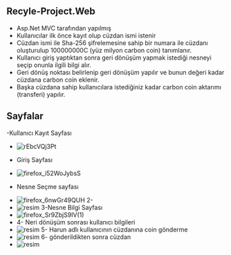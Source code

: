 ## Recyle-Project.Web
- Asp.Net MVC tarafından yapılmış 
- Kullanıcılar ilk önce kayıt olup cüzdan ismi istenir 
- Cüzdan ismi ile Sha-256 şifrelemesine sahip bir numara ile cüzdanı oluşturulup 100000000C (yüz milyon carbon coin) tanımlanır.
- Kullanıcı giriş yaptıktan sonra geri dönüşüm yapmak istediği nesneyi seçip onunla ilgili bilgi alır.
- Geri dönüş noktası belirlenip geri dönüşüm yapılır ve bunun değeri kadar cüzdana carbon coin eklenir.
- Başka cüzdana sahip kullanıcılara istediğiniz kadar carbon coin aktarımı (transferi) yapılır.
## Sayfalar
-Kullanıcı Kayıt Sayfası
* ![rEbcVQj3Pt](https://user-images.githubusercontent.com/74324563/234346465-89c43f5d-b7ae-4e45-9756-ea3a7aa1cb59.png)
- Giriş Sayfası
* ![firefox_i52WoJybsS](https://user-images.githubusercontent.com/74324563/234346718-95aae8b0-1f16-47bf-8c80-52e63fb9a1f5.png)
- Nesne Seçme sayfası
* ![firefox_6nwGr49QUH](https://user-images.githubusercontent.com/74324563/234346866-06603571-252d-4f47-9514-9ee611392927.png)
2- 
* ![resim](https://user-images.githubusercontent.com/74324563/234346952-d4520752-3181-4768-a552-7d64db266372.png)
3-Nesne Bilgi Sayfası
* ![firefox_Sr9ZbjS9IV(1)](https://user-images.githubusercontent.com/74324563/234350898-a87694d3-da7e-43a2-99f7-ee2b2fa4ba0f.gif)
* 4- Neri dönüşüm sonrası kullanıcı bilgileri
* ![resim](https://user-images.githubusercontent.com/74324563/234347932-6e9695dd-c527-4b2a-958b-a845858bec4a.png)
5- Harun adlı kullanıcının cüzdanına coin gönderme
* ![resim](https://user-images.githubusercontent.com/74324563/234348469-33836152-5644-4707-977a-e105f6c4061c.png)
6- gönderildikten sonra cüzdan 
* ![resim](https://user-images.githubusercontent.com/74324563/234348581-77663045-579a-4236-8368-f2145dad1bc9.png)
